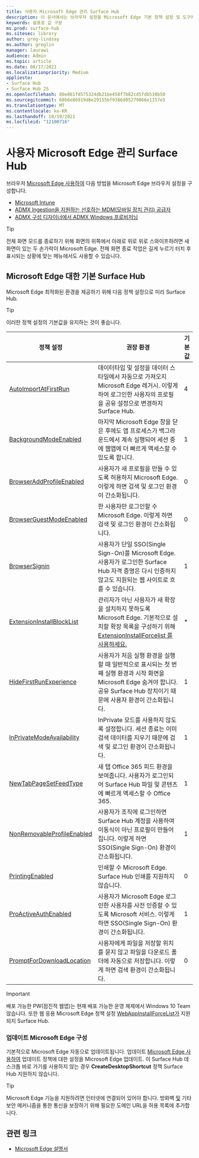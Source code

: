 ```yaml
---
title: 사용자 Microsoft Edge 관리 Surface Hub
description: 이 문서에서는 브라우저 설정을 Microsoft Edge 기본 정책 설정 및 도구에 대해 설명합니다.
keywords: 쉼표로 값 구분
ms.prod: surface-hub
ms.sitesec: library
author: greg-lindsay
ms.author: greglin
manager: laurawi
audience: Admin
ms.topic: article
ms.date: 08/17/2021
ms.localizationpriority: Medium
appliesto:
- Surface Hub
- Surface Hub 2S
ms.openlocfilehash: 80e861fd575324db21be458f7b82cd5fdb538b50
ms.sourcegitcommit: 68b6e86919d6e29155bf9386d05279866e1157e5
ms.translationtype: MT
ms.contentlocale: ko-KR
ms.lasthandoff: 10/19/2021
ms.locfileid: "12100716"
---
```

# <a name="manage-microsoft-edge-on-surface-hub"></a>사용자 Microsoft Edge 관리 Surface Hub

브라우저 [Microsoft Edge 사용하여](/deployedge/microsoft-edge-policies) 다음 방법을 Microsoft Edge 브라우저 설정을 구성합니다.

- [Microsoft Intune](/deployedge/configure-edge-with-intune)
- [ADMX Ingestion을 지원하는 선호하는 MDM(모바일 장치 관리) 공급자](/deployedge/configure-edge-with-mdm)
- [ADMX 구성 디자이너에서 ADMX Windows 프로비저닝](/windows/configuration/wcd/wcd-admxingestion)

> [!TIP]
> 전체 화면 모드를 종료하기 위해 화면의 위쪽에서 아래로 위로 위로 스와이프하려면 새 화면이 있는 두 손가락이 Microsoft Edge. 전체 화면 종료 작업은 길게 누르기 터치 후 표시되는 상황에 맞는 메뉴에서도 사용할 수 있습니다.

## <a name="default-microsoft-edge-policies-for-surface-hub"></a>Microsoft Edge 대한 기본 Surface Hub

Microsoft Edge 최적화된 환경을 제공하기 위해 다음 정책 설정으로 미리 Surface Hub.


> [!TIP]
> 이러한 정책 설정의 기본값을 유지하는 것이 좋습니다.

| 정책 설정                                                                                                   | 권장 환경                                                                                                                                                                                                                                               | 기본값 |
| ---------------------------------------------------------------------------------------------------------------------------- | ------------------------------------------------------------------------------------------------------------------------------------------------------------------------------------------------------------------------------------------------------------------------ | ----------------- |
| [AutoImportAtFirstRun](/deployedge/microsoft-edge-policies#autoimportatfirstrun)             | 데이터타입 및 설정을 데이터 스타일에서 자동으로 가져오지 Microsoft Edge 레거시. 이렇게 하여 로그인한 사용자의 프로필을 공유 설정으로 변경하지 Surface Hub.                                                                                                 | 4                 |
| [BackgroundModeEnabled](/deployedge/microsoft-edge-policies#backgroundmodeenabled)           | 마지막 Microsoft Edge 창을 닫은 후에도 앱 프로세스가 백그라운드에서 계속 실행되어 세션 중에 웹앱에 더 빠르게 액세스할 수 있도록 합니다.                                                                                                      | 1                 |
| [BrowserAddProfileEnabled](/deployedge/microsoft-edge-policies#browseraddprofileenabled)     | 사용자가 새 프로필을 만들 수 있도록 허용하지 Microsoft Edge. 이렇게 하면 검색 및 로그인 환경이 간소화됩니다.                                                                                                                                                      | 0                 |
| [BrowserGuestModeEnabled](/deployedge/microsoft-edge-policies#browserguestmodeenabled)       | 한 사용자만 로그인할 수 Microsoft Edge. 이렇게 하면 검색 및 로그인 환경이 간소화됩니다.                                                                                                                                                                | 0                 |
| [BrowserSignin](/deployedge/microsoft-edge-policies#browsersignin)                           | 사용자가 단일 SSO(Single Sign-On)를 Microsoft Edge. 사용자가 로그인한 Surface Hub 자격 증명은 다시 인증하지 않고도 지원되는 웹 사이트로 흐를 수 있습니다.  | 1                 |
| [ExtensionInstallBlockList](/deployedge/microsoft-edge-policies#extensioninstallblocklist)   | 관리자가 아닌 사용자가 새 확장을 설치하지 못하도록 Microsoft Edge. 기본적으로 설치할 확장 목록을 구성하기 위해 [ExtensionInstallForcelist 를 사용하세요.](/deployedge/microsoft-edge-policies#extensioninstallforcelist) | *                 |
| [HideFirstRunExperience](/deployedge/microsoft-edge-policies#hidefirstrunexperience)         | 사용자가 처음 실행 환경을 실행할 때 일반적으로 표시되는 첫 번째 실행 환경과 시작 화면을 Microsoft Edge 숨겨야 합니다. 공유 Surface Hub 장치이기 때문에 사용자 환경이 간소화됩니다.                                                                      | 1                 |
| [InPrivateModeAvailability](/deployedge/microsoft-edge-policies#inprivatemodeavailability)   | InPrivate 모드를 사용하지 않도록 설정합니다. 세션 종료는 이미 검색 데이터를 지우기 때문에 검색 및 로그인 환경이 간소화됩니다.                                                                                                                                          | 1                 |
| [NewTabPageSetFeedType](/deployedge/microsoft-edge-policies#newtabpagesetfeedtype)           | 새 탭 Office 365 피드 환경을 보여줍니다. 사용자가 로그인되어 Surface Hub 파일 및 콘텐츠에 빠르게 액세스할 수 Office 365.                                                                                                        | 1                 |
| [NonRemovableProfileEnabled](/deployedge/microsoft-edge-policies#nonremovableprofileenabled) | 사용자가 조직에 로그인하면 Surface Hub 계정을 사용하여 이동식이 아닌 프로필이 만들어집니다. 이렇게 하면 SSO(Single Sign-On) 환경이 간소화됩니다.                                                                                                 | 1                 |
| [PrintingEnabled](/deployedge/microsoft-edge-policies#printingenabled)                       | 인쇄할 수 Microsoft Edge. Surface Hub 인쇄를 지원하지 않습니다.                                                                                                                                                                                              | 0                 |
| [ProActiveAuthEnabled](/deployedge/microsoft-edge-policies#proactiveauthenabled)             | 사용자가 Microsoft Edge 로그인한 사용자를 사전 인증할 수 있도록 Microsoft 서비스. 이렇게 하면 SSO(Single Sign-On) 환경이 간소화됩니다.                                                                                                                         | 1                 |
| [PromptForDownloadLocation](/deployedge/microsoft-edge-policies#promptfordownloadlocation)   | 사용자에게 파일을 저장할 위치를 묻지 않고 파일을 다운로드 폴더에 자동으로 저장합니다. 이렇게 하면 검색 환경이 간소화됩니다.                                                                                                                             | 0                 |

> [!IMPORTANT]
> 배포 가능한 PW(점진적 웹앱)는 현재 배포 가능한 운영 체제에서 Windows 10 Team 않습니다.  또한 웹 응용 Microsoft Edge 정책 설정 [WebAppInstallForceList가](/deployedge/microsoft-edge-policies#webappinstallforcelist) 지원되지 Surface Hub.

### <a name="configure-microsoft-edge-updates"></a>업데이트 Microsoft Edge 구성

기본적으로 Microsoft Edge 자동으로 업데이트됩니다. 업데이트 [Microsoft Edge 사용하여](/deployedge/microsoft-edge-update-policies) 업데이트 정책에 대한 설정을 Microsoft Edge 업데이트. 이 Surface Hub 데스크톱 바로 가기를 사용하지 않는 경우 **CreateDesktopShortcut** 정책 Surface Hub 지원하지 않습니다.

> [!TIP]
> Microsoft Edge 기능을 지원하려면 인터넷에 연결되어 있어야 합니다. 방화벽 [및](/deployedge/microsoft-edge-security-endpoints) 기타 보안 메커니즘을 통한 통신을 보장하기 위해 필요한 도메인 URL을 허용 목록에 추가합니다.

## <a name="related-links"></a>관련 링크

- [Microsoft Edge 설명서](/microsoft-edge/)